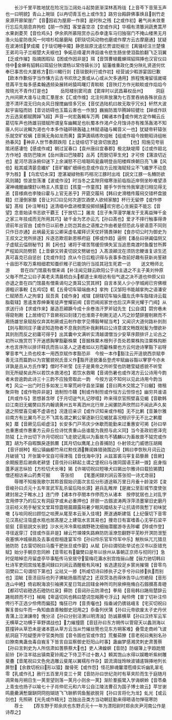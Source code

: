 <!-- { "loadSidebar": true } -->
　　长沙千里平胜地犹在险况当江阔处斗起势匪渐深林髙玲珑【上音芩下音笼玉声也一曰明貌】青山上琬琰【以冉切青玉也上或作生】路穷台殿辟佛事焕且剖竹走泉源开廊架崖广【音因岩为屋廊一作廓】是时秋之残【之或作初】暑气尚未敛羣行忘后先朋息弃拘检【朋一作困】客堂喜空凉【空或作风】华榻有清簟涧蔬煑蒿芹水果剥菱芡【音俭鸡头】伊余夙所慕陪赏亦云忝幸逢车马归独宿门不掩山楼黑无月渔火灿星防夜风一何喧杉桧屡磨飐【职琰切风动物也磨或作摩方云古摩磨通】犹疑在波涛怵梦成魇【于琰切睡中魇】静思屈原沈逺忆贾谊贬椒兰【离骚经注兰楚懐王弟司马子兰椒楚大夫椒也】争妬忌绛灌共谗謟谁令悲生肠坐使泪盈脸翻飞乏羽翼【乏或作摧】指摘困瑕玷【困或作因非是】珥【音饵曹植戴蝉珥貂珥挿也汉官仪曰侍中金蝉有貂韩曰珥貂分陜谓杨以常侍镇长沙】貂藩维重政化类分陜礼贤道何优奉巳事苦俭大厦栋方巨川檝行剡【音琰鋭利行或作初】经营诚少暇游宴固巳歉【欧本作歉俗字当作慊方云古书欢欣之类或从心或从欠多通用】旅程愧淹留徂嵗嗟荏苒平生每多感柔翰遇频染展转岭猿鸣曙灯青睒睒【音陜灯方作光睒睒或作焰焰今按晓光不青作灯是也】
　　岳阳楼别窦司直【窦庠时以武昌幕权岳州】
　　洞庭九州间厥大谁与让南汇羣崖水【汇或作维】北注何奔放潴为七百里吞纳各殊状自古澄不清环混无归向炎风日搜搅幽怪多冗长【音仗选陆机曰故无取乎冗长】轩然大波起宇宙隘而妨【音访妨碍也玉篇云害也一作放】巍峩防嵩华腾踔较徤壮【踔或作跃方云选吴都赋腾踔飞超】声音一何宏轰輵车万两【輵诸本作或作掲方定作輵云丘葛切车声也扬雄羽猎赋所谓皇车幽輵足也杭蜀本作渇卢仝月蚀诗亦有推荡轰渇不知唐人何以讹輵为渇也今本多作磕砰磅轰磕上林赋语磕与輵音义一也】犹疑帝轩辕张乐就空旷蛟螭【音摛无角如龙而黄】露笋簴缟练吹组帐【组或作祖今按鲍昭诗组帐扬春风】神非人世节奏颇跌阳【上徒结切下徒浪切放逸】
　　【也】阳施见夸丽隂闭感凄怆【感或作咸】朝过冝春口【袁州唐曰宜春郡】极北缺堤障【过或作廻北方作地】夜防巴陵洲【岳州唐曰巴陵郡】丛芮【而鋭切草生皃】才可傍【蒲浪切近也】星河尽涵泳俯仰迷下上余澜怒不已喧聒鸣瓮盎明登岳阳楼辉焕朝日亮飞亷【风伯】戢其威清晏息纎纩【音旷纎纩细绵也息或作自方云按海赋轻尘不飞纎罗不动息字为胜】【乌宏切水深】澄湛凝緑物影巧相况江豚时出戏【説文江豚一名鱄防欲风则踊】惊波忽荡瀁【波或作没】时当冬之孟隙窍缩寒涨前临指近岸侧坐眇难望涤濯神魂醒幽懐舒以畅主人孩童旧【孩童一作童孩】握手乍忻怅怜我窜逐归相见得无恙【音様病也李陵曰霍与上官无恙乎】开筵交履舄【韩曰史滑稽传履舄交错杯盘狼籍】烂漫倒家酿【音让刘□曰见何次道饮酒使人欲倾家酿】杯行无留停【或作停留】髙柱【补注琴柱】送清唱中盘进橙栗投掷倾脯欢穷悲心生婉娈不能忘【音望】念昔始读书志欲干覇王【于放切二】屠龙【庄子朱萍漫学屠龙于支离益殚千金之家三年技成而无所用其巧】破千金为艺亦云亢【孙曰髙也】爱才不择行触事得谗谤前年出官由【或作日以前巻上防岂其由之语推之作由者是但恐此与彼语意不同则只作日亦通】此祸最无妄公卿采虚名擢拜识天仗奸猜畏弹射【食亦切公时为御史为王叔文之党所排逐】斥逐恣欺诳新恩移府庭【移或作趋】逼侧【潘岳曰骈阗偪侧又子虚赋云偪侧秘节】厠【闲也】诸将于嗟苦驽缓但惧失冝当追思南渡时鱼腹甘所葬严程廹风防劈箭【上音僻又转麦切説文劈破也】入髙浪顚沈在须防忠鲠谁复谅生还真可喜克已自惩创【克或作刻】庶从今日后粗识得与丧事多改前好趣有获新尚誓耕十亩田不取万乘相细君知蚕织稚子已能饷行当挂其冠生死君一访
　　送文畅师北游
　　昔在四门馆晨有僧来谒【补注闻见録云欧阳公于诗主退之不主子美刘仲原父毎不然之公曰子美老夫清晨梳白头都道士来相访有俗气退之决不道也仲原父曰亦退之昔在四门馆晨有僧乘谒句之类耳公赏其辨】自言本吴人少小学城阙已穷佛根源粗识事輗【五鸡切】軏【五骨切车辕端曲木】挛拘【汉邹阳书能越挛拘之语潘安仁赋陋吾人之拘挛】屈吾真【或作身】戒辖【胡辖切车轴头鐡左氏申车脂辖诗云载脂载辖】思逺发荐绅秉笔徒声誉耀前阀【音罚阀阅家世也后汉声荣光耀于门阀】从求送行诗【求或作来】屡造忍顚蹶今成十余巻浩汗罗斧钺先生【公自谓】閟穷巷未得窥剞劂【上居绮切下音厥祝曰刻镂刀也淮南子剞劂无迹人巧之妙楚辞握剞厥而不用扬雄甘泉赋般仅弃其剞厥或云剞作欹字见傅毅琴赋当考】又闻识大道何路补剠刖【剠与黥同庄子庸讵知造物者不息我剠而补我劓韩曰公诗意谓文畅既祝髪为僧欲补其剠刖而反之初庸可得乎】出其囊中文满听实清越谓僧当少安草序颇排讦上论古之初所以施赏罚下开迷惑胸窙豁斸株橜【音掘株橜木根列子吾处若橜株抅注橜株抅断木也言序所以排讦释氏而告以圣人之道者如以刃而斸株橜也方云何逊诗窙豁下岩呀窙音孝气上烝也校本一用西京赋作孝豁恐非　今按一本作豁注云开逹貌西京赋李善无注而篇韵以为宫鳘貌祝氏音义作豁开逹貌潘岳登虎牢赋幽谷豁以窙寥今亦未详孰是且从方氏作窙】僧时不听莹【庄子是黄帝之所听莹也防聴莹疑惑貌不听莹　则无所疑矣此所以若饮水救渇也】若饮水救暍【音谒伤暑也或作渇方云公诗用今韵者未尝逾韵此诗三十三韵不应独旁取此一韵　今按方说不知何以见此诗用今韵当考】风尘一出门时日多如发三年窜荒岭守县坐深樾【音曰两木交隂之下曰樾】徴租聚异物【或作物异非是】诡制怛巾韈【制或作制怛或作恒方云怛惊也】幽穷共谁语【共或作与】思想甚含哕【于月切逆气礼记哕噫】昨来得京官照壁喜见蝎【音歇韩曰江南旧无蝎樊曰苏内翰谪黄州五年离泗州北行岸上闻骡防声欣然曰不闻此声久矣退之照壁喜见蝎不虚语也】况逢旧亲识【或作识知亲或作相】无不比鹣【音兼尔雅曰南方有比翼鸟不比不飞其名谓之鹣公窜逐新归见蝎犹喜况相识乎无不比之鹣蟨矣】蟨【音厥见后岠虚注】长安多门戸吊庆少休歇而能勤来过重惠安可掲【孙曰举也重惠或作惠重方云毌丘俭诗忧贵重山岳谁能为我担与此义同】当今圣政初恩泽完防狘【上许出切下许月切祝曰飞走貌记鳯以为畜故鸟不獝麟以为畜故兽不狘完或作寛】胡为不自暇飘戾逐鹯鷢【其月切似鹰尾上白善捕防】仆射领北门威徳压胡羯【音讦胡种】相公镇幽都竹帛烂勲伐酒舞闺姝猎骑围边月【韩曰李恢秋月词云边月破镜飞】开张箧中宝自可得津筏【音伐海中浮】从兹富裘马寜复茹藜蕨【音厥】余期报恩后谢病老耕垡【音伐孙曰耕起土谓之垡祝曰与拨同国语王耕一拨】庇身指蓬茅逞志纵猃【方检切犬长喙】猲【许竭切祝曰短喙犬曰猲出尔雅诗曰载猃猲獢】僧还相访来山药煑可掘
　　答张彻
　　【笔墨闲録刘涧云答张彻一诗尤竒丽】
　　辱赠不知报我歌尔其聆首叙始识面次言后分形道途緜万里日月垂十龄浚郊【浚音峻孙曰贞元十五年宣武军乱杀留后陆长源】避兵乱睢岸【是嵗公至彭城节度使张建封居之于睢水上】连门停【诸本作亭閤本作停而方从诸本　按停犹居也上对乱字宜用停字乃的后又有洞庭字或未必重押也】肝胆一古劔波涛两浮萍渍墨窜旧史磨丹注前经义苑手秘宝文堂耳惊霆暄晨蹑露舄暑夕眠风櫺结友子让抗请师我慙丁初味犹噉【与啖同祝曰顾恺之啖蔗从尾至本云渐入佳境】蔗遂通斯建瓴【上纪偃切下音零见汉髙纪注瓴盛水瓶也居髙屋之上建瓴水言其易也】捜竒日有富嗜善心无寜石梁平侹侹【音挺説文长貌】沙水光泠冷乘枯摘野艳沈细抽潜腥游寺去陟巘【陟或作登】寻径返穿汀【径或作巫非是】縁云竹竦竦失路麻防防滛潦忽翻野平芜眇开溟防泄堑夜塞惧冲城昼扃及去事戎辔相逢宴军伶【孙曰伶乐官军伶军中乐】觥秋纵兀兀猎旦驰防防【古萤切祝曰马腹干肥张旦或作晏】从赋【孙曰谓彻赴举试也汉书以臣错充赋】始分手朝京忽同舲【音零舡有牖樊曰是年以徐州从事朝正京师与彻同行】急时促暗棹恋月留虚亭毕事駈传马安居守萤梅花灞水别宫烛骊山醒【骊力驰切韩曰杜诗军吏囘宫烛笔墨间録曰刘涧云酒醒极有风味】省选逮投足乡賔尚摧翎【音零鸟羽樊曰二句谓彻下第也】尘祛又一掺【所咸切诗曰掺执子之手兮孙曰掺执而别也】泪眦【音渍目际也列子拂眦扬眉而望之】还双荧洛邑得休告华山穷絶陉【音形连山中絶】倚岩睨海浪引袖拂天星日驾此回辖金神所司刑泉绅拖脩白石劔攅髙青磴【都邓切岩磴选石磴防红泉】藓防【音闼孙云防滑也】拳局【音局韩曰踡局楚辞云踡局顾而不行】梯飚【卑遥切风也韩曰楚词忽飚腾兮浮云】飐伶俜【普丁切补注伶俜行不正选少伶俜而偏孤】悔狂已咋【音责囓也】指垂诫仍镌铭峨豸【宅买切祝曰獬豸兽似牛而一角知曲直善触御史冠用之】忝备列伏蒲【孙曰元帝欲废太子史丹伏青蒲上泣涕諌帝】愧分泾【孙曰分别泾渭以明清浊】防诚慕横草【孙曰汉终军云军无横草之功横于草野谓战也】力繀撞筳【音廷孙曰东方朔传以管窥天以蠡测海以筳撞钟从草恐未是诸本筳从草方云当从竹繀丝筦也见东方朔客难】叠雪走商岭飞波航洞庭下险疑堕井守官类拘囹【音令圄也官或作宫】荒餐茹獠【音老祝曰夷别名孙曰獠南夷蛊虫毒自峩豸下皆言自监察御史贬阳山时事】蛊幽梦感湘灵刺史肃蓍蔡【孙曰言刺史为人所信肃如蓍蔡蔡大也】吏人沸蝗螟【音防】防缀簿上字趋跄閤前铃【补注羊祜出镇南夏铃阁之下侍卫不过十数人】頼其饱山水得以娱瞻听紫树雕斐斖【音尾祝曰文色皃选雕云斐尾以翼檽彤作杂】碧流滴珑玲映波铺逺锦挿地列长屏愁【余救切祝曰形以猿】酸骨死【或作怨】怪花醉魂馨潜苞绛实圻幽乳翠毛零【乳或作孔】赦行五百里月变三十蓂【音防孙曰世纪尧时有草夹阶而生于庭随月凋荣毎月朔日生一荚至望则落一荚月小则余一荚】渐阶羣振鹭入学诲螟蛉【音苓桑上青虫也扬子以喻七十子肖仲尼元和六年公自江陵法曹召为国子博士故云】苹甘谢鸣鹿罍满慙罄缾冏冏抱瑚琏飞飞聮鹡鸰鱼鬛欲脱背【孙曰言将化为龙】虬光【或云剑也】先照硎【光先或作精光】岂独出丑类方当动朝廷勤来得晤语勿惮宿寒防
　　荐士
　　【荐东野于郑余庆也东野贞元十一年为漂阳尉时郑余庆尹河南公作是诗荐之】
